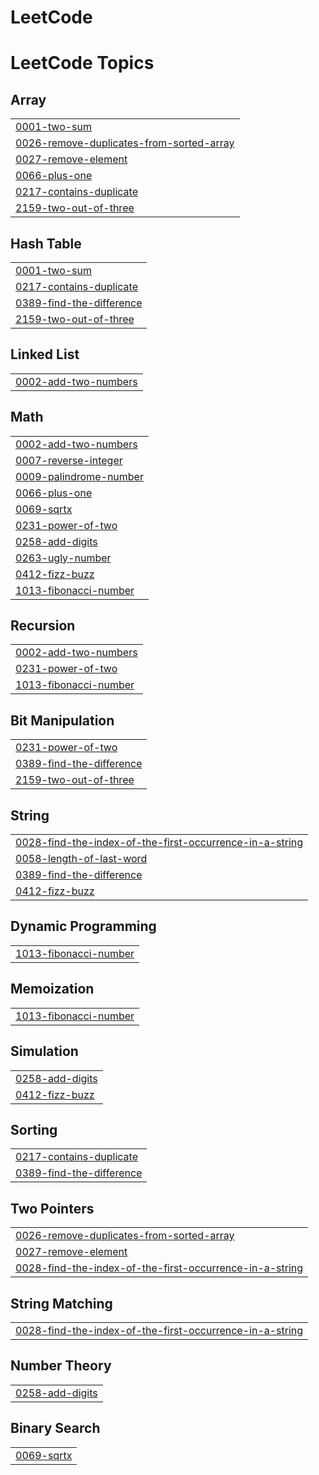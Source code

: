 # LeetCode
<!---LeetCode Topics Start-->
# LeetCode Topics
## Array
|  |
| ------- |
| [0001-two-sum](https://github.com/InesBatista74/LeetCode/tree/master/0001-two-sum) |
| [0026-remove-duplicates-from-sorted-array](https://github.com/InesBatista74/LeetCode/tree/master/0026-remove-duplicates-from-sorted-array) |
| [0027-remove-element](https://github.com/InesBatista74/LeetCode/tree/master/0027-remove-element) |
| [0066-plus-one](https://github.com/InesBatista74/LeetCode/tree/master/0066-plus-one) |
| [0217-contains-duplicate](https://github.com/InesBatista74/LeetCode/tree/master/0217-contains-duplicate) |
| [2159-two-out-of-three](https://github.com/InesBatista74/LeetCode/tree/master/2159-two-out-of-three) |
## Hash Table
|  |
| ------- |
| [0001-two-sum](https://github.com/InesBatista74/LeetCode/tree/master/0001-two-sum) |
| [0217-contains-duplicate](https://github.com/InesBatista74/LeetCode/tree/master/0217-contains-duplicate) |
| [0389-find-the-difference](https://github.com/InesBatista74/LeetCode/tree/master/0389-find-the-difference) |
| [2159-two-out-of-three](https://github.com/InesBatista74/LeetCode/tree/master/2159-two-out-of-three) |
## Linked List
|  |
| ------- |
| [0002-add-two-numbers](https://github.com/InesBatista74/LeetCode/tree/master/0002-add-two-numbers) |
## Math
|  |
| ------- |
| [0002-add-two-numbers](https://github.com/InesBatista74/LeetCode/tree/master/0002-add-two-numbers) |
| [0007-reverse-integer](https://github.com/InesBatista74/LeetCode/tree/master/0007-reverse-integer) |
| [0009-palindrome-number](https://github.com/InesBatista74/LeetCode/tree/master/0009-palindrome-number) |
| [0066-plus-one](https://github.com/InesBatista74/LeetCode/tree/master/0066-plus-one) |
| [0069-sqrtx](https://github.com/InesBatista74/LeetCode/tree/master/0069-sqrtx) |
| [0231-power-of-two](https://github.com/InesBatista74/LeetCode/tree/master/0231-power-of-two) |
| [0258-add-digits](https://github.com/InesBatista74/LeetCode/tree/master/0258-add-digits) |
| [0263-ugly-number](https://github.com/InesBatista74/LeetCode/tree/master/0263-ugly-number) |
| [0412-fizz-buzz](https://github.com/InesBatista74/LeetCode/tree/master/0412-fizz-buzz) |
| [1013-fibonacci-number](https://github.com/InesBatista74/LeetCode/tree/master/1013-fibonacci-number) |
## Recursion
|  |
| ------- |
| [0002-add-two-numbers](https://github.com/InesBatista74/LeetCode/tree/master/0002-add-two-numbers) |
| [0231-power-of-two](https://github.com/InesBatista74/LeetCode/tree/master/0231-power-of-two) |
| [1013-fibonacci-number](https://github.com/InesBatista74/LeetCode/tree/master/1013-fibonacci-number) |
## Bit Manipulation
|  |
| ------- |
| [0231-power-of-two](https://github.com/InesBatista74/LeetCode/tree/master/0231-power-of-two) |
| [0389-find-the-difference](https://github.com/InesBatista74/LeetCode/tree/master/0389-find-the-difference) |
| [2159-two-out-of-three](https://github.com/InesBatista74/LeetCode/tree/master/2159-two-out-of-three) |
## String
|  |
| ------- |
| [0028-find-the-index-of-the-first-occurrence-in-a-string](https://github.com/InesBatista74/LeetCode/tree/master/0028-find-the-index-of-the-first-occurrence-in-a-string) |
| [0058-length-of-last-word](https://github.com/InesBatista74/LeetCode/tree/master/0058-length-of-last-word) |
| [0389-find-the-difference](https://github.com/InesBatista74/LeetCode/tree/master/0389-find-the-difference) |
| [0412-fizz-buzz](https://github.com/InesBatista74/LeetCode/tree/master/0412-fizz-buzz) |
## Dynamic Programming
|  |
| ------- |
| [1013-fibonacci-number](https://github.com/InesBatista74/LeetCode/tree/master/1013-fibonacci-number) |
## Memoization
|  |
| ------- |
| [1013-fibonacci-number](https://github.com/InesBatista74/LeetCode/tree/master/1013-fibonacci-number) |
## Simulation
|  |
| ------- |
| [0258-add-digits](https://github.com/InesBatista74/LeetCode/tree/master/0258-add-digits) |
| [0412-fizz-buzz](https://github.com/InesBatista74/LeetCode/tree/master/0412-fizz-buzz) |
## Sorting
|  |
| ------- |
| [0217-contains-duplicate](https://github.com/InesBatista74/LeetCode/tree/master/0217-contains-duplicate) |
| [0389-find-the-difference](https://github.com/InesBatista74/LeetCode/tree/master/0389-find-the-difference) |
## Two Pointers
|  |
| ------- |
| [0026-remove-duplicates-from-sorted-array](https://github.com/InesBatista74/LeetCode/tree/master/0026-remove-duplicates-from-sorted-array) |
| [0027-remove-element](https://github.com/InesBatista74/LeetCode/tree/master/0027-remove-element) |
| [0028-find-the-index-of-the-first-occurrence-in-a-string](https://github.com/InesBatista74/LeetCode/tree/master/0028-find-the-index-of-the-first-occurrence-in-a-string) |
## String Matching
|  |
| ------- |
| [0028-find-the-index-of-the-first-occurrence-in-a-string](https://github.com/InesBatista74/LeetCode/tree/master/0028-find-the-index-of-the-first-occurrence-in-a-string) |
## Number Theory
|  |
| ------- |
| [0258-add-digits](https://github.com/InesBatista74/LeetCode/tree/master/0258-add-digits) |
## Binary Search
|  |
| ------- |
| [0069-sqrtx](https://github.com/InesBatista74/LeetCode/tree/master/0069-sqrtx) |
<!---LeetCode Topics End-->